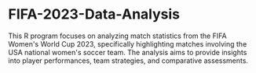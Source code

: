 # FIFA-2023-Data-Analysis
This R program focuses on analyzing match statistics from the FIFA Women's World Cup 2023, specifically highlighting matches involving the USA national women's soccer team. The analysis aims to provide insights into player performances, team strategies, and comparative assessments.
